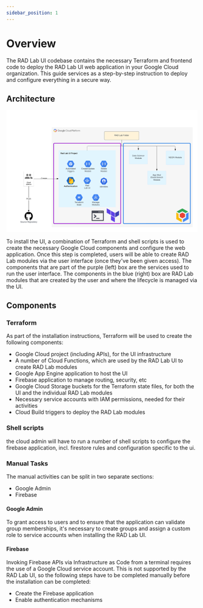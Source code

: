 ```yaml
---
sidebar_position: 1
---
```

# Overview
The RAD Lab UI codebase contains the necessary Terraform and frontend code to deploy the RAD Lab UI web application in your Google Cloud organization. This guide services as a step-by-step instruction to deploy and configure everything in a secure way.

## Architecture

![](../../static/img/architecture.png)

To install the UI, a combination of Terraform and shell scripts is used to create the necessary Google Cloud components and configure the web application. Once this step is completed, users will be able to create RAD Lab modules via the user interface (once they've been given access). The components that are part of the purple (left) box are the services used to run the user interface. The components in the blue (right) box are RAD Lab modules that are created by the user and where the lifecycle is managed via the UI.

## Components

### Terraform
As part of the installation instructions, Terraform will be used to create the following components:
- Google Cloud project (including APIs), for the UI infrastructure
- A number of Cloud Functions, which are used by the RAD Lab UI to create RAD Lab modules
- Google App Engine application to host the UI
- Firebase application to manage routing, security, etc
- Google Cloud Storage buckets for the Terraform state files, for both the UI and the individual RAD Lab modules
- Necessary service accounts with IAM permissions, needed for their activities
- Cloud Build triggers to deploy the RAD Lab modules

### Shell scripts
the cloud admin will have to run a number of shell scripts to configure the firebase application, incl. firestore rules and configuration specific to the ui.

### Manual Tasks

The manual activities can be split in two separate sections:
- Google Admin
- Firebase

#### Google Admin
To grant access to users and to ensure that the application can validate group memberships, it's necessary to create groups and assign a custom role to service accounts when installing the RAD Lab UI.

#### Firebase 
Invoking Firebase APIs via Infrastructure as Code from a terminal requires the use of a Google Cloud service account.  This is not supported by the RAD Lab UI, so the following steps have to be completed manually before the installation can be completed:
- Create the Firebase application
- Enable authentication mechanisms

